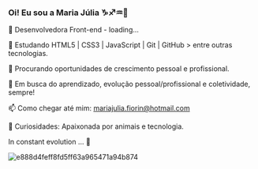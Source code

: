 ### Oi! Eu sou a Maria Júlia ♑♐️♒️👋  

🔭 Desenvolvedora Front-end - loading...

🌱 Estudando HTML5 | CSS3 | JavaScript | Git | GitHub > entre outras tecnologias.

🔎 Procurando oportunidades de crescimento pessoal e profissional.

👯 Em busca do aprendizado, evolução pessoal/profissional e coletividade, sempre!

📫 Como chegar até mim: mariajulia.fiorin@hotmail.com

🐶 Curiosidades: Apaixonada por animais e tecnologia. 

In constant evolution ... 💎

![e888d4feff8fd5ff63a965471a94b874](https://user-images.githubusercontent.com/97350806/170828408-46ab2e95-2a7a-44e1-a890-11114b58c040.gif)
